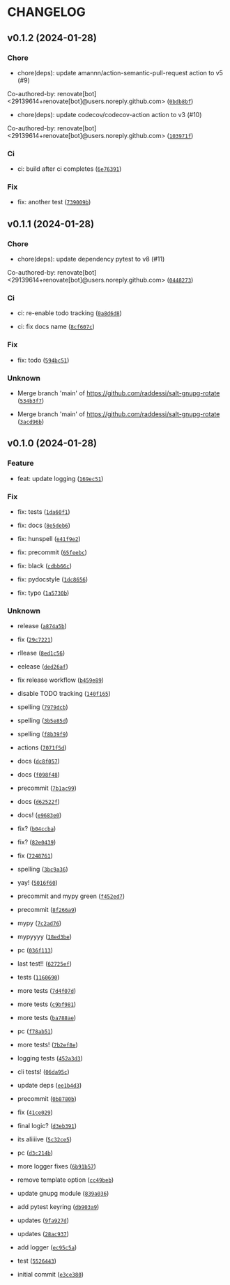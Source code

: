 # CHANGELOG



## v0.1.2 (2024-01-28)

### Chore

* chore(deps): update amannn/action-semantic-pull-request action to v5 (#9)

Co-authored-by: renovate[bot] &lt;29139614+renovate[bot]@users.noreply.github.com&gt; ([`0bdb8bf`](https://github.com/raddessi/salt-gnupg-rotate/commit/0bdb8bfa5eb63f25663254eb28bf8035cabf5d4e))

* chore(deps): update codecov/codecov-action action to v3 (#10)

Co-authored-by: renovate[bot] &lt;29139614+renovate[bot]@users.noreply.github.com&gt; ([`103971f`](https://github.com/raddessi/salt-gnupg-rotate/commit/103971fa07176cc4370577dff983256355c766c9))

### Ci

* ci: build after ci completes ([`6e76391`](https://github.com/raddessi/salt-gnupg-rotate/commit/6e76391dde9b1cc86a1a889513e6d5ce3b1f05c8))

### Fix

* fix: another test ([`739009b`](https://github.com/raddessi/salt-gnupg-rotate/commit/739009bd4d3c1a4a93b6e1a2b10109ff50ea2bd9))


## v0.1.1 (2024-01-28)

### Chore

* chore(deps): update dependency pytest to v8 (#11)

Co-authored-by: renovate[bot] &lt;29139614+renovate[bot]@users.noreply.github.com&gt; ([`0448273`](https://github.com/raddessi/salt-gnupg-rotate/commit/04482739110c2708d2037ea3d8bfcc2847e4b477))

### Ci

* ci: re-enable todo tracking ([`0a8d6d8`](https://github.com/raddessi/salt-gnupg-rotate/commit/0a8d6d8d967868dc6ee1c0a379ff4bca362c20d4))

* ci: fix docs name ([`8cf607c`](https://github.com/raddessi/salt-gnupg-rotate/commit/8cf607cbc1af5f39b82f247c0590e243d1364e3d))

### Fix

* fix: todo ([`594bc51`](https://github.com/raddessi/salt-gnupg-rotate/commit/594bc51e439dd30c441a2f28ab1784b7842ed9ab))

### Unknown

* Merge branch &#39;main&#39; of https://github.com/raddessi/salt-gnupg-rotate ([`534b3f7`](https://github.com/raddessi/salt-gnupg-rotate/commit/534b3f742889029f8c25738628c9c0f473f8a9bd))

* Merge branch &#39;main&#39; of https://github.com/raddessi/salt-gnupg-rotate ([`3acd96b`](https://github.com/raddessi/salt-gnupg-rotate/commit/3acd96b686aba6a7c42a0932d42d74b404d42225))


## v0.1.0 (2024-01-28)

### Feature

* feat: update logging ([`169ec51`](https://github.com/raddessi/salt-gnupg-rotate/commit/169ec51d1a537be83a87c852d7cd4981970e390f))

### Fix

* fix: tests ([`1da60f1`](https://github.com/raddessi/salt-gnupg-rotate/commit/1da60f17ec5e749cd0c11c62703c4583f39d6cde))

* fix: docs ([`8e5deb6`](https://github.com/raddessi/salt-gnupg-rotate/commit/8e5deb64702af46ab0457b67f3659d7b1d704162))

* fix: hunspell ([`e41f9e2`](https://github.com/raddessi/salt-gnupg-rotate/commit/e41f9e296d46a2a4f37a1fb33b9f8a5f4862a203))

* fix: precommit ([`65feebc`](https://github.com/raddessi/salt-gnupg-rotate/commit/65feebca3bc503e21f4db01b972ddd7520a46554))

* fix: black ([`cdbb66c`](https://github.com/raddessi/salt-gnupg-rotate/commit/cdbb66c1fc2d7b6af801211eec98c397250f3cf4))

* fix: pydocstyle ([`1dc8656`](https://github.com/raddessi/salt-gnupg-rotate/commit/1dc8656e2e127186807ab93570bdf5cd9767533e))

* fix: typo ([`1a5730b`](https://github.com/raddessi/salt-gnupg-rotate/commit/1a5730b559496ca92ab8ba6a963331949807d48d))

### Unknown

* release ([`a874a5b`](https://github.com/raddessi/salt-gnupg-rotate/commit/a874a5bce7c3667198ff21a9819fe022034b2e46))

* fix ([`29c7221`](https://github.com/raddessi/salt-gnupg-rotate/commit/29c72213aa09271f1d2c977f5c25e17b22f89791))

* rllease ([`8ed1c56`](https://github.com/raddessi/salt-gnupg-rotate/commit/8ed1c56f4ba44c47ae68d87645013a9635e3f98e))

* eelease ([`ded26af`](https://github.com/raddessi/salt-gnupg-rotate/commit/ded26af6e3ddb39f5f832df8904ce76a179c3913))

* fix release workflow ([`b459e89`](https://github.com/raddessi/salt-gnupg-rotate/commit/b459e89c5b9a660ec9016a4748bc24eb24b2d8a8))

* disable TODO tracking ([`140f165`](https://github.com/raddessi/salt-gnupg-rotate/commit/140f1658c952ea4ab0953fa05ac7527eb6791ceb))

* spelling ([`7979dcb`](https://github.com/raddessi/salt-gnupg-rotate/commit/7979dcba32a577c79f6e0202245a42daf0e062e4))

* spelling ([`3b5e85d`](https://github.com/raddessi/salt-gnupg-rotate/commit/3b5e85d3fa977b9a578c18a2c26bd329346bdbd4))

* spelling ([`f8b39f9`](https://github.com/raddessi/salt-gnupg-rotate/commit/f8b39f989a97213a9b2c608b3b07e92cd05b5149))

* actions ([`7071f5d`](https://github.com/raddessi/salt-gnupg-rotate/commit/7071f5d44569b4589fa91c09bb1cd3bb93ea039b))

* docs ([`dc8f057`](https://github.com/raddessi/salt-gnupg-rotate/commit/dc8f057865806b2731d8455173f02ff10ec4bf3e))

* docs ([`f098f48`](https://github.com/raddessi/salt-gnupg-rotate/commit/f098f489ff5815de9c68c74628ca516180f76eab))

* precommit ([`7b1ac99`](https://github.com/raddessi/salt-gnupg-rotate/commit/7b1ac99b8b257076734773655c7af909926a2755))

* docs ([`d62522f`](https://github.com/raddessi/salt-gnupg-rotate/commit/d62522f8bf97ec43b3b66a3db3313609e7840f73))

* docs! ([`e9683e0`](https://github.com/raddessi/salt-gnupg-rotate/commit/e9683e0551c7fab92fc040ad407ff82c5ecf6f2f))

* fix? ([`b04ccba`](https://github.com/raddessi/salt-gnupg-rotate/commit/b04ccbace4376d31c649e23885abd85db0a3efb2))

* fix? ([`82e0439`](https://github.com/raddessi/salt-gnupg-rotate/commit/82e0439489b2e0d961e88dbf14b4eea132fe150e))

* fix ([`7248761`](https://github.com/raddessi/salt-gnupg-rotate/commit/72487616261a6bde4182a37895df07fa5f6e5e52))

* spelling ([`3bc9a36`](https://github.com/raddessi/salt-gnupg-rotate/commit/3bc9a36f1a0dbfb9ed08a7105ca070324df96da9))

* yay! ([`5016f60`](https://github.com/raddessi/salt-gnupg-rotate/commit/5016f606dd22ec84b1d7646ea6c9df69950dcd1c))

* precommit and mypy green ([`f452ed7`](https://github.com/raddessi/salt-gnupg-rotate/commit/f452ed7b69d4eca5f4237a77dec6ac07f8abaf2a))

* precommit ([`8f266a9`](https://github.com/raddessi/salt-gnupg-rotate/commit/8f266a90ad1c41019ef37777f2e08f02619aeb4c))

* mypy ([`7c2ad76`](https://github.com/raddessi/salt-gnupg-rotate/commit/7c2ad76e473e5e22b9c8fd66b0e422247065b9c9))

* mypyyyy ([`18ed3be`](https://github.com/raddessi/salt-gnupg-rotate/commit/18ed3be0044786ff87d79159f2fc31ca2cff65c2))

* pc ([`036f113`](https://github.com/raddessi/salt-gnupg-rotate/commit/036f113c048c86337849a66508814f3abc5cd197))

* last test!! ([`62725ef`](https://github.com/raddessi/salt-gnupg-rotate/commit/62725efe11607967b4d672d6c9b19c2fe6e77eab))

* tests ([`1160690`](https://github.com/raddessi/salt-gnupg-rotate/commit/11606903e07eda2ea3ef800712c6591039bec083))

* more tests ([`7d4f07d`](https://github.com/raddessi/salt-gnupg-rotate/commit/7d4f07d65ce0c80283b9f2010bdbe20edfef138d))

* more tests ([`c9bf981`](https://github.com/raddessi/salt-gnupg-rotate/commit/c9bf9814fa5e1b5c8cbf4f871c36604e55633e4c))

* more tests ([`ba788ae`](https://github.com/raddessi/salt-gnupg-rotate/commit/ba788aeb84d3b1b9165d3391e1921ccce479b79e))

* pc ([`f78ab51`](https://github.com/raddessi/salt-gnupg-rotate/commit/f78ab518d0a78827025f7dd6baa5af33b100b12a))

* more tests! ([`7b2ef8e`](https://github.com/raddessi/salt-gnupg-rotate/commit/7b2ef8ede16f452f37fbe71fe7bdb1f5131b5d41))

* logging tests ([`452a3d3`](https://github.com/raddessi/salt-gnupg-rotate/commit/452a3d38a08d81dd292fa2a29f58d05ff9b8325f))

* cli tests! ([`06da95c`](https://github.com/raddessi/salt-gnupg-rotate/commit/06da95c7cf208be0837f4d3c29ceda0f31587dc9))

* update deps ([`ee1b4d3`](https://github.com/raddessi/salt-gnupg-rotate/commit/ee1b4d3f8358fefd4d890169e3e943b0a6ae4519))

* precommit ([`0b8780b`](https://github.com/raddessi/salt-gnupg-rotate/commit/0b8780bf3b81461b5bb578177055acd3c354972a))

* fix ([`41ce029`](https://github.com/raddessi/salt-gnupg-rotate/commit/41ce02900fe4515509016d4c97a86b626b2bb2d4))

* final logic? ([`d3eb391`](https://github.com/raddessi/salt-gnupg-rotate/commit/d3eb391784c9baef4b903d66f8126a1f16f060b7))

* its aliiiive ([`5c32ce5`](https://github.com/raddessi/salt-gnupg-rotate/commit/5c32ce516fd8725663e46b666d581940fee3f47d))

* pc ([`d3c214b`](https://github.com/raddessi/salt-gnupg-rotate/commit/d3c214b5526887febdd2d95630d62ae6f5c7fc28))

* more logger fixes ([`6b91b57`](https://github.com/raddessi/salt-gnupg-rotate/commit/6b91b57355984d91a805a2de87f1724eaca95a99))

* remove template option ([`cc49beb`](https://github.com/raddessi/salt-gnupg-rotate/commit/cc49beb4604810ab95751ffc81d8f970b812fc86))

* update gnupg module ([`839a036`](https://github.com/raddessi/salt-gnupg-rotate/commit/839a036d157bbac0b27f16f3cf612d472dc6d1b8))

* add pytest keyring ([`db903a9`](https://github.com/raddessi/salt-gnupg-rotate/commit/db903a94ca3425fc5bde76646a6d2046a374a2c9))

* updates ([`9fa927d`](https://github.com/raddessi/salt-gnupg-rotate/commit/9fa927d8a597f9ef5d8b8b27c473a964db1b9af5))

* updates ([`28ac937`](https://github.com/raddessi/salt-gnupg-rotate/commit/28ac937e98fae43651b7db905a74768a4d1d835b))

* add logger ([`ec95c5a`](https://github.com/raddessi/salt-gnupg-rotate/commit/ec95c5a1bbb90dfef25c2d6747c5065c645b2ecd))

* test ([`5526443`](https://github.com/raddessi/salt-gnupg-rotate/commit/55264434db386451c2b14700806d6564be602f2b))

* initial commit ([`e3ce380`](https://github.com/raddessi/salt-gnupg-rotate/commit/e3ce3809f55df78d0415dd1612df61cce2ffbbba))
